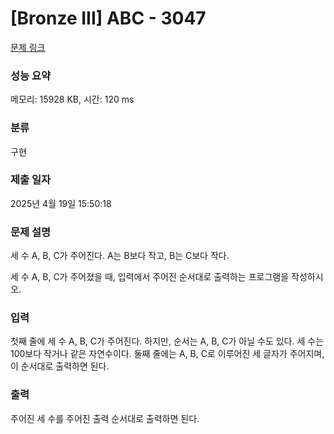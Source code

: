 # [Bronze III] ABC - 3047 

[문제 링크](https://www.acmicpc.net/problem/3047) 

### 성능 요약

메모리: 15928 KB, 시간: 120 ms

### 분류

구현

### 제출 일자

2025년 4월 19일 15:50:18

### 문제 설명

<p>세 수 A, B, C가 주어진다. A는 B보다 작고, B는 C보다 작다.</p>

<p>세 수 A, B, C가 주어졌을 때, 입력에서 주어진 순서대로 출력하는 프로그램을 작성하시오.</p>

### 입력 

 <p>첫째 줄에 세 수 A, B, C가 주어진다. 하지만, 순서는 A, B, C가 아닐 수도 있다. 세 수는 100보다 작거나 같은 자연수이다. 둘째 줄에는 A, B, C로 이루어진 세 글자가 주어지며, 이 순서대로 출력하면 된다.</p>

### 출력 

 <p>주어진 세 수를 주어진 출력 순서대로 출력하면 된다.</p>

